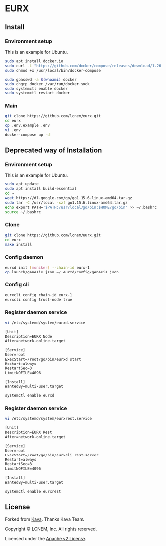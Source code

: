 # EURX

## Install

### Environment setup

This is an example for Ubuntu.

```bash
sudo apt install docker.io
sudo curl -L "https://github.com/docker/compose/releases/download/1.26.2/docker-compose-$(uname -s)-$(uname -m)" -o /usr/local/bin/docker-compose
sudo chmod +x /usr/local/bin/docker-compose

sudo gpasswd -a $(whoami) docker
sudo chgrp docker /var/run/docker.sock
sudo systemctl enable docker
sudo systemctl restart docker
```

### Main

```bash
git clone https://github.com/lcnem/eurx.git
cd eurx
cp .env.example .env
vi .env
docker-compose up -d
```

## Deprecated way of Installation

### Environment setup

This is an example for Ubuntu.

```bash
sudo apt update
sudo apt install build-essential
cd ~
wget https://dl.google.com/go/go1.15.6.linux-amd64.tar.gz
sudo tar -C /usr/local -xzf go1.15.6.linux-amd64.tar.gz
echo export PATH='$PATH:/usr/local/go/bin:$HOME/go/bin' >> ~/.bashrc
source ~/.bashrc
```

### Clone

```bash
git clone https://github.com/lcnem/eurx.git
cd eurx
make install
```

### Config daemon

```bash
eurxd init [moniker] --chain-id eurx-1
cp launch/genesis.json ~/.eurxd/config/genesis.json
```

### Config cli

```bash
eurxcli config chain-id eurx-1
eurxcli config trust-node true
```

### Register daemon service

```bash
vi /etc/systemd/system/eurxd.service
```

```txt
[Unit]
Description=EURX Node
After=network-online.target

[Service]
User=root
ExecStart=/root/go/bin/eurxd start
Restart=always
RestartSec=3
LimitNOFILE=4096

[Install]
WantedBy=multi-user.target
```

```bash
systemctl enable eurxd
```

### Register daemon service

```bash
vi /etc/systemd/system/eurxrest.service
```

```txt
[Unit]
Description=EURX Rest
After=network-online.target

[Service]
User=root
ExecStart=/root/go/bin/eurxcli rest-server
Restart=always
RestartSec=3
LimitNOFILE=4096

[Install]
WantedBy=multi-user.target
```

```bash
systemctl enable eurxrest
```

## License

Forked from [Kava](github.com/Kava-Labs/kava).
Thanks Kava Team.

Copyright © LCNEM, Inc. All rights reserved.

Licensed under the [Apache v2 License](LICENSE.md).
